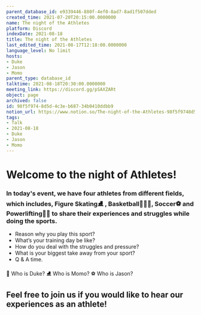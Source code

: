 ```yaml
---
parent_database_id: e9339446-880f-4ef0-8ad7-8ad1f507dded
created_time: 2021-07-20T20:15:00.0000000
name: The night of the Athletes
platform: Discord
indexDate: 2021-08-18
title: The night of the Athletes
last_edited_time: 2021-08-17T12:18:00.0000000
language_level: No limit
hosts:
- Duke
- Jason
- Momo
parent_type: database_id
talktime: 2021-08-18T20:30:00.0000000
meeting_link: https://discord.gg/pSAXZARt
object: page
archived: false
id: 98f5f974-8d5d-4c3e-b687-34b0410ddbb9
notion_url: https://www.notion.so/The-night-of-the-Athletes-98f5f9748d5d4c3eb68734b0410ddbb9
tags:
- Talk
- 2021-08-18
- Duke
- Jason
- Momo
---
```


#                     Welcome to the night of Athletes!



### In today's event, we have four athletes from different fields, which includes, Figure Skating⛸️ , Basketball⛹🏻‍♀️, Soccer⚽ and Powerlifting🏋🏽 to share their experiences and struggles while doing the sports. 
 
   - Reason why you play this sport?
   - What’s your training day be like?
   - How do you deal with the struggles and pressure?
   - What is your biggest take away from your sport?
   - Q & A time. 

👑 Who is Duke?
⛸️ Who is Momo?
⚽ Who is Jason?


## Feel free to join us if you would like to hear our experiences as an athlete!



